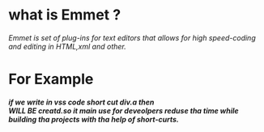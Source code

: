# what is Emmet ?
###### Emmet is set of plug-ins for text editors that allows for high speed-coding  and editing in HTML,xml and other.
# For Example
##### if we write  in vss code short cut div.a then <div class="a"></div> WILL BE creatd.so it main use for deveolpers reduse tha time while building tha projects with tha help of short-curts.